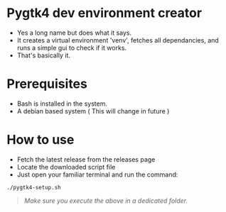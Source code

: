 # Pygtk4 dev environment creator
- Yes a long name but does what it says.
- It creates a virtual environment 'venv', fetches all dependancies, and runs a simple gui to check if it works.
- That's basically it.

# Prerequisites
* Bash is installed in the system.
* A debian based system ( This will change in future )

# How to use
- Fetch the latest release from the releases page
- Locate the downloaded script file
- Just open your familiar terminal and run the command:
```
./pygtk4-setup.sh
```
> *Make sure you execute the above in a dedicated folder.*
